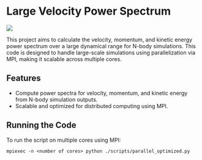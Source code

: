 # Large Velocity Power Spectrum

[![](https://img.shields.io/github/license/YujieH3/Large-Velocity-Power-Spectrum.svg)](LICENSE.md)

<!-- [![Documentation Status](https://readthedocs.org/projects/vpower/badge/?version=latest)](https://vpower.readthedocs.io/en/latest/?badge=latest) -->

This project aims to calculate the velocity, momentum, and kinetic energy power spectrum over a large dynamical range for N-body simulations. This code is designed to handle large-scale simulations using parallelization via MPI, making it scalable across multiple cores.

<!-- For more information, please refer to Vpower's [documentation](https://vpower.readthedocs.io/en/latest/). -->

## Features
- Compute power spectra for velocity, momentum, and kinetic energy from N-body simulation outputs.
- Scalable and optimized for distributed computing using MPI.

<!-- ## Installation

1. Clone the repository:
   ```bash
   git clone https://github.com/YujieH3/Large-Velocity-Power-Spectrum.git
   ```
2. Install the required dependencies:
    ```bash
    pip install -r requirements.txt
    ``` -->

## Running the Code

To run the script on multiple cores using MPI:
```
mpiexec -n <number of cores> python ./scripts/parallel_optimized.py
```




